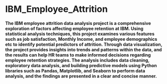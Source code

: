 # IBM_Employee_Attrition
#### The IBM employee attrition data analysis project is a comprehensive exploration of factors affecting employee retention at IBM. Using statistical analysis techniques, this project examines various features such as job satisfaction, Monthly Income, and employee demographics etc to identify potential predictors of attrition. Through data visualization, the project provides insights into trends and patterns within the data, and the results can help HR teams to make informed decisions regarding employee retention strategies. The analysis includes data cleaning, exploratory data analysis, and building predictive models using Python libraries such as Pandas, Matplotlib, and Seaborn to perform data analysis, and the findings are presented in a clear and concise manner.
